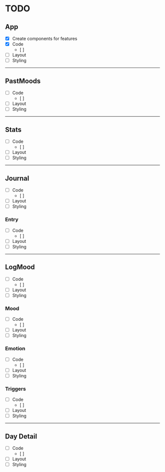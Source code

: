 # TODO

## App
- [x] Create components for features
- [x] Code
	- [ ] 
- [ ] Layout
- [ ] Styling

---

## PastMoods
- [ ] Code
	- [ ] 
- [ ] Layout
- [ ] Styling

---

## Stats
- [ ] Code
	- [ ] 
- [ ] Layout
- [ ] Styling

---

## Journal
- [ ] Code
	- [ ] 
- [ ] Layout
- [ ] Styling

### Entry
- [ ] Code
	- [ ] 
- [ ] Layout
- [ ] Styling

---

## LogMood
- [ ] Code
	- [ ] 
- [ ] Layout
- [ ] Styling

### Mood
- [ ] Code
	- [ ] 
- [ ] Layout
- [ ] Styling

### Emotion
- [ ] Code
	- [ ] 
- [ ] Layout
- [ ] Styling

### Triggers
- [ ] Code
	- [ ] 
- [ ] Layout
- [ ] Styling

---

## Day Detail
- [ ] Code
	- [ ] 
- [ ] Layout
- [ ] Styling